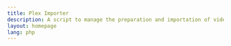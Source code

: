 ```yaml
---
title: Plex Importer
description: A script to manage the preparation and importation of video files for Plex Media Server
layout: homepage
lang: php
---
```

